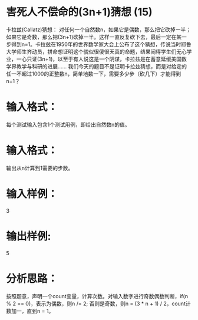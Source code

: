 # 害死人不偿命的(3n+1)猜想 (15)
卡拉兹(Callatz)猜想：
对任何一个自然数n，如果它是偶数，那么把它砍掉一半；如果它是奇数，那么把(3n+1)砍掉一半。这样一直反复砍下去，最后一定在某一步得到n=1。卡拉兹在1950年的世界数学家大会上公布了这个猜想，传说当时耶鲁大学师生齐动员，拼命想证明这个貌似很傻很天真的命题，结果闹得学生们无心学业，一心只证(3n+1)，以至于有人说这是一个阴谋，卡拉兹是在蓄意延缓美国数学界教学与科研的进展……
我们今天的题目不是证明卡拉兹猜想，而是对给定的任一不超过1000的正整数n，简单地数一下，需要多少步（砍几下）才能得到n=1？

# 输入格式：
每个测试输入包含1个测试用例，即给出自然数n的值。

# 输入格式：
输出从n计算到1需要的步数。

# 输入样例：
3

# 输出样例:
5

# 分析思路：
按照题意，声明一个count变量，计算次数。对输入数字进行奇数偶数判断，if(n % 2 == 0)，表示为偶数，则n /= 2; 否则是奇数，则n = (3 * n  + 1) / 2，count计数加一，直到n = 1。
